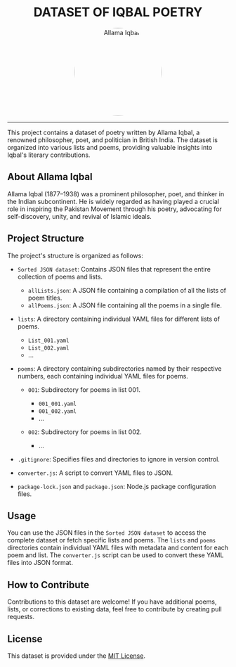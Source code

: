 <div align="center">
  <h1>DATASET OF IQBAL POETRY</h1>
  <img src="https://rekhta.pc.cdn.bitgravity.com/Images/Shayar/allama-iqbal.png" alt="Allama Iqbal" width="200" height="200" style="border-radius: 50%;" />
</div>

---

This project contains a dataset of poetry written by Allama Iqbal, a renowned philosopher, poet, and politician in British India. The dataset is organized into various lists and poems, providing valuable insights into Iqbal's literary contributions.

## About Allama Iqbal

Allama Iqbal (1877–1938) was a prominent philosopher, poet, and thinker in the Indian subcontinent. He is widely regarded as having played a crucial role in inspiring the Pakistan Movement through his poetry, advocating for self-discovery, unity, and revival of Islamic ideals.

## Project Structure

The project's structure is organized as follows:

- `Sorted JSON dataset`: Contains JSON files that represent the entire collection of poems and lists.

  - `allLists.json`: A JSON file containing a compilation of all the lists of poem titles.
  - `allPoems.json`: A JSON file containing all the poems in a single file.

- `lists`: A directory containing individual YAML files for different lists of poems.

  - `List_001.yaml`
  - `List_002.yaml`
  - ...

- `poems`: A directory containing subdirectories named by their respective numbers, each containing individual YAML files for poems.

  - `001`: Subdirectory for poems in list 001.
    - `001_001.yaml`
    - `001_002.yaml`
    - ...

  - `002`: Subdirectory for poems in list 002.
    - ...

- `.gitignore`: Specifies files and directories to ignore in version control.
- `converter.js`: A script to convert YAML files to JSON.
- `package-lock.json` and `package.json`: Node.js package configuration files.

## Usage

You can use the JSON files in the `Sorted JSON dataset` to access the complete dataset or fetch specific lists and poems. The `lists` and `poems` directories contain individual YAML files with metadata and content for each poem and list. The `converter.js` script can be used to convert these YAML files into JSON format.

## How to Contribute

Contributions to this dataset are welcome! If you have additional poems, lists, or corrections to existing data, feel free to contribute by creating pull requests.

## License

This dataset is provided under the [MIT License](LICENSE).
